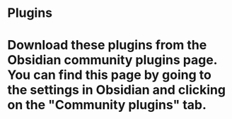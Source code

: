 # Plugins

# Download these plugins from the Obsidian community plugins page. You can find this page by going to the settings in Obsidian and clicking on the "Community plugins" tab.